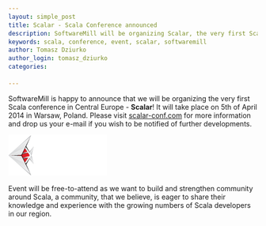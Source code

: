 ```yaml
---
layout: simple_post
title: Scalar - Scala Conference announced
description: SoftwareMill will be organizing Scalar, the very first Scala conference in Central Europe, held on 5th of April 2014 in Warsaw
keywords: scala, conference, event, scalar, softwaremill 
author: Tomasz Dziurko
author_login: tomasz_dziurko
categories:

---
```


SoftwareMill is happy to announce that we will be organizing the very first Scala conference in Central Europe - **Scalar**! It will take place on 5th of April 2014 in Warsaw, Poland. Please visit [scalar-conf.com](http://scalar-conf.com) for more information and drop us your e-mail if you wish to be notified of further developments.
 
![Scalar - Scala Conference in Central Europe](/img/uploads/2013/10/scalar-logo.png)


Event will be free-to-attend as we want to build and strengthen community around Scala, a community, that we believe, is eager to share their knowledge and experience with the growing numbers of Scala developers in our region.

